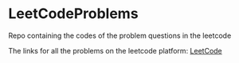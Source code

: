 # LeetCodeProblems
Repo containing the codes of the problem questions in the leetcode

The links for all the problems on the leetcode platform: [LeetCode](https://leetcode.com/problemset/all/)
